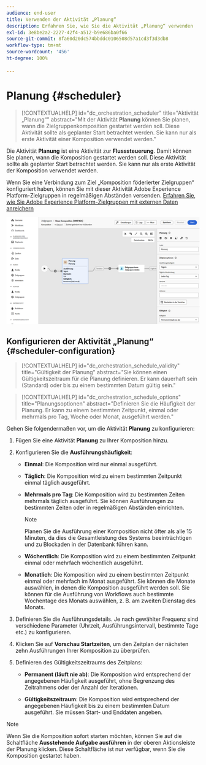 ```yaml
---
audience: end-user
title: Verwenden der Aktivität „Planung“
description: Erfahren Sie, wie Sie die Aktivität „Planung“ verwenden
exl-id: 3e8be2a2-2227-42f4-a512-b9e686ba0f66
source-git-commit: 8fa60d20dc574bbddc0106508d57a1cd3f3d3db8
workflow-type: tm+mt
source-wordcount: '456'
ht-degree: 100%

---
```


# Planung {#scheduler}

>[!CONTEXTUALHELP]
>id="dc_orchestration_scheduler"
>title="Aktivität „Planung“"
>abstract="Mit der Aktivität **Planung** können Sie planen, wann die Zielgruppenkomposition gestartet werden soll. Diese Aktivität sollte als geplanter Start betrachtet werden. Sie kann nur als erste Aktivität einer Komposition verwendet werden."

Die Aktivität **Planung** ist eine Aktivität zur **Flusssteuerung**. Damit können Sie planen, wann die Komposition gestartet werden soll. Diese Aktivität sollte als geplanter Start betrachtet werden. Sie kann nur als erste Aktivität der Komposition verwendet werden.

Wenn Sie eine Verbindung zum Ziel „Komposition föderierter Zielgruppen“ konfiguriert haben, können Sie mit dieser Aktivität Adobe Experience Platform-Zielgruppen in regelmäßigen Abständen versenden. [Erfahren Sie, wie Sie Adobe Experience Platform-Zielgruppen mit externen Daten anreichern](../../connections/destinations.md)

![](../assets/scheduler.png)

## Konfigurieren der Aktivität „Planung“ {#scheduler-configuration}

>[!CONTEXTUALHELP]
>id="dc_orchestration_schedule_validity"
>title="Gültigkeit der Planung"
>abstract="Sie können einen Gültigkeitszeitraum für die Planung definieren. Er kann dauerhaft sein (Standard) oder bis zu einem bestimmten Datum gültig sein."

>[!CONTEXTUALHELP]
>id="dc_orchestration_schedule_options"
>title="Planungsoptionen"
>abstract="Definieren Sie die Häufigkeit der Planung. Er kann zu einem bestimmten Zeitpunkt, einmal oder mehrmals pro Tag, Woche oder Monat, ausgeführt werden."

Gehen Sie folgendermaßen vor, um die Aktivität **Planung** zu konfigurieren:

1. Fügen Sie eine Aktivität **Planung** zu Ihrer Komposition hinzu.

1. Konfigurieren Sie die **Ausführungshäufigkeit**:

   * **Einmal**: Die Komposition wird nur einmal ausgeführt.
   * **Täglich**: Die Komposition wird zu einem bestimmten Zeitpunkt einmal täglich ausgeführt.
   * **Mehrmals pro Tag**: Die Komposition wird zu bestimmten Zeiten mehrmals täglich ausgeführt. Sie können Ausführungen zu bestimmten Zeiten oder in regelmäßigen Abständen einrichten.

     >[!NOTE]
     >
     >Planen Sie die Ausführung einer Komposition nicht öfter als alle 15 Minuten, da dies die Gesamtleistung des Systems beeinträchtigen und zu Blockaden in der Datenbank führen kann.

   * **Wöchentlich**: Die Komposition wird zu einem bestimmten Zeitpunkt einmal oder mehrfach wöchentlich ausgeführt.
   * **Monatlich**: Die Komposition wird zu einem bestimmten Zeitpunkt einmal oder mehrfach im Monat ausgeführt. Sie können die Monate auswählen, in denen die Komposition ausgeführt werden soll. Sie können für die Ausführung von Workflows auch bestimmte Wochentage des Monats auswählen, z. B. am zweiten Dienstag des Monats.

1. Definieren Sie die Ausführungsdetails. Je nach gewählter Frequenz sind verschiedene Parameter (Uhrzeit, Ausführungsintervall, bestimmte Tage etc.) zu konfigurieren.

1. Klicken Sie auf **Vorschau Startzeiten**, um den Zeitplan der nächsten zehn Ausführungen Ihrer Komposition zu überprüfen.

1. Definieren des Gültigkeitszeitraums des Zeitplans:

   * **Permanent (läuft nie ab)**: Die Komposition wird entsprechend der angegebenen Häufigkeit ausgeführt, ohne Begrenzung des Zeitrahmens oder der Anzahl der Iterationen.

   * **Gültigkeitszeitraum**: Die Komposition wird entsprechend der angegebenen Häufigkeit bis zu einem bestimmten Datum ausgeführt. Sie müssen Start- und Enddaten angeben.

>[!NOTE]
>
>Wenn Sie die Komposition sofort starten möchten, können Sie auf die Schaltfläche **Ausstehende Aufgabe ausführen** in der oberen Aktionsleiste der Planung klicken. Diese Schaltfläche ist nur verfügbar, wenn Sie die Komposition gestartet haben.

<!--## Example{#scheduler-example}

In the following example, the activity is configured so that the composition runs several times a day at 9 and 12 AM, every day of the week from October 1st, 2023 to January 1st, 2024.-->
